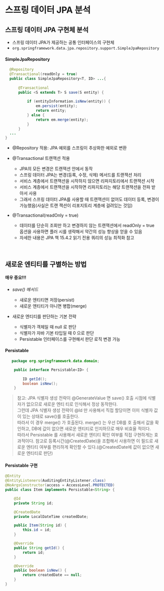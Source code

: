 # 스프링 데이터 JPA 분석
## 스프링 데이터 JPA 구현체 분석
- 스프링 데이터 JPA가 제공하는 공통 인터페이스의 구현체 
- `org.springframework.data.jpa.repository.support.SimpleJpaRepository`

#### SimpleJpaRepository
```java
  @Repository
  @Transactional(readOnly = true)
  public class SimpleJpaRepository<T, ID> ...{
    
      @Transactional
      public <S extends T> S save(S entity) {
          
          if (entityInformation.isNew(entity)) {
              em.persist(entity);
              return entity;
          } else {
              return em.merge(entity);
          } 
      }
  ... 
}
```
- @Repository 적용: JPA 예외를 스프링이 추상화한 예외로 변환 
- @Transactional 트랜잭션 적용
  - JPA의 모든 변경은 트랜잭션 안에서 동작
  - 스프링 데이터 JPA는 변경(등록, 수정, 삭제) 메서드를 트랜잭션 처리
  - 서비스 계층에서 트랜잭션을 시작하지 않으면 리파지토리에서 트랜잭션 시작
  - 서비스 계층에서 트랜잭션을 시작하면 리파지토리는 해당 트랜잭션을 전파 받아서 사용
  - 그래서 스프링 데이터 JPA를 사용할 때 트랜잭션이 없어도 데이터 등록, 변경이 가능했음(사실은 트랜 잭션이 리포지토리 계층에 걸려있는 것임)

- @Transactional(readOnly = true)
  - 데이터를 단순히 조회만 하고 변경하지 않는 트랜잭션에서 readOnly = true 옵션을 사용하면 플러 시를 생략해서 약간의 성능 향상을 얻을 수 있음
  - 자세한 내용은 JPA 책 15.4.2 읽기 전용 쿼리의 성능 최적화 참고

<br>

## 새로운 엔티티를 구별하는 방법
#### 매우 중요!!!
- *save() 메서드*
    - 새로운 엔티티면 저장(persist)
    - 새로운 엔티티가 아니면 병합(merge)

- 새로운 엔티티를 판단하는 기본 전략
  - 식별자가 객체일 때 null 로 판단 
  - 식별자가 자바 기본 타입일 때 0 으로 판단
  - Persistable 인터페이스를 구현해서 판단 로직 변경 가능

#### Persistable
```java
   package org.springframework.data.domain;

    public interface Persistable<ID> {
        
        ID getId();
        boolean isNew();
    }
```
> 참고: JPA 식별자 생성 전략이 @GenerateValue 면 save() 호출 시점에 식별자가 없으므로 새로운 엔티 티로 인식해서 정상 동작한다.<br>
> 그런데 JPA 식별자 생성 전략이 @Id 만 사용해서 직접 할당이면 이미 식별자 값이 있는 상태로 save()를 호출한다.<br>
> 따라서 이 경우 merge() 가 호출된다. merge() 는 우선 DB를 호 출해서 값을 확인하고, DB에 값이 없으면 새로운 엔티티로 인지하므로 매우 비효율 적이다.<br>
> 따라서 Persistable 를 사용해서 새로운 엔티티 확인 여부를 직접 구현하게는 효과적이다.
> 참고로 등록시간(@CreatedDate)을 조합해서 사용하면 이 필드로 새로운 엔티티 여부를 편리하게 확인할 수 있다.(@CreatedDate에 값이 없으면 새로운 엔티티로 판단)

#### Persistable 구현
```java
@Entity
@EntityListeners(AuditingEntityListener.class)
@NoArgsConstructor(access = AccessLevel.PROTECTED)
public class Item implements Persistable<String> {

    @Id
    private String id;

    @CreatedDate
    private LocalDateTime createdDate;

    public Item(String id) {
        this.id = id;
    }

    @Override
    public String getId() {
        return id;
    }

    @Override
    public boolean isNew() {
        return createdDate == null;
    }
}
```